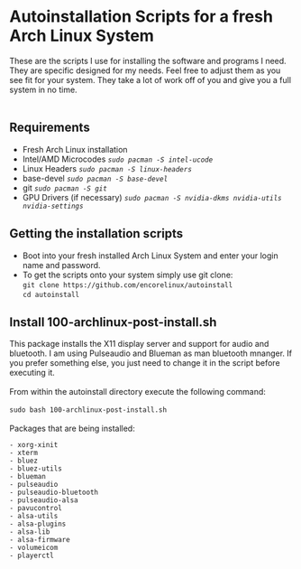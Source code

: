 # Autoinstallation Scripts for a fresh Arch Linux System
These are the scripts I use for installing the software and programs I need. They are specific designed for my needs. Feel free to adjust them as you see fit for your system. They take a lot of work off of you and give you a full system in no time.<br><br>
## Requirements
- Fresh Arch Linux installation
- Intel/AMD Microcodes <i>```sudo pacman -S intel-ucode```</i>
- Linux Headers <i>```sudo pacman -S linux-headers```</i>
- base-devel <i>```sudo pacman -S base-devel```</i>
- git <i>```sudo pacman -S git```</i>
- GPU Drivers (if necessary) <i>```sudo pacman -S nvidia-dkms nvidia-utils nvidia-settings```</i>
## Getting the installation scripts
- Boot into your fresh installed Arch Linux System and enter your login name and password.
- To get the scripts onto your system simply use git clone:<br>
```git clone https://github.com/encorelinux/autoinstall```<br>
```cd autoinstall```
## Install 100-archlinux-post-install.sh
This package installs the X11 display server and support for audio and bluetooth. I am using Pulseaudio and Blueman as man bluetooth mnanger. If you prefer something else, you just need to change it in the script before executing it.<br><br>From within the autoinstall directory execute the following command:<br><br>
```sudo bash 100-archlinux-post-install.sh```<br><br>
Packages that are being installed:<br>
```- xorg
- xorg-xinit
- xterm
- bluez
- bluez-utils
- blueman
- pulseaudio
- pulseaudio-bluetooth
- pulseaudio-alsa
- pavucontrol
- alsa-utils
- alsa-plugins
- alsa-lib
- alsa-firmware
- volumeicom
- playerctl
```
